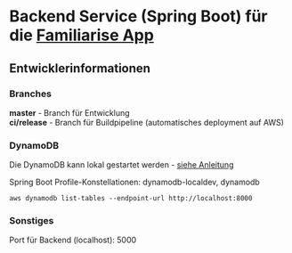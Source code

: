 # Backend Service (Spring Boot) für die [Familiarise App](https://devpost.com/software/virtuelle-stimmungsringe)


## Entwicklerinformationen
### Branches
**master** - Branch für Entwicklung  
**ci/release** - Branch für Buildpipeline (automatisches deployment auf AWS)

### DynamoDB
Die DynamoDB kann lokal gestartet werden - [siehe Anleitung](https://docs.aws.amazon.com/amazondynamodb/latest/developerguide/DynamoDBLocal.DownloadingAndRunning.html)

Spring Boot Profile-Konstellationen: dynamodb-localdev, dynamodb

`aws dynamodb list-tables --endpoint-url http://localhost:8000`


### Sonstiges
Port für Backend (localhost): 5000
